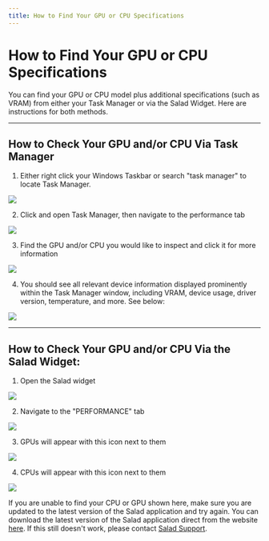 ```yaml
---
title: How to Find Your GPU or CPU Specifications
---
```


# How to Find Your GPU or CPU Specifications

You can find your GPU or CPU model plus additional specifications (such as VRAM) from either your Task Manager or via
the Salad Widget. Here are instructions for both methods.

---

## **How to Check Your GPU and/or CPU Via Task Manager**

1. Either right click your Windows Taskbar or search "task manager" to locate Task Manager.

<!--THE END-->

![](https://s3.amazonaws.com/helpscout.net/docs/assets/615b47bfca9e0011a4434693/images/67c135d166c50e0e7db92f66/file-m54kfipHmB.png)

2. Click and open Task Manager, then navigate to the performance tab

<!--THE END-->

![](https://s3.amazonaws.com/helpscout.net/docs/assets/615b47bfca9e0011a4434693/images/67c1366ee4316048fb4e754d/file-BRTRk7wvEl.png)

3. Find the GPU and/or CPU you would like to inspect and click it for more information

<!--THE END-->

![](https://s3.amazonaws.com/helpscout.net/docs/assets/615b47bfca9e0011a4434693/images/67c136c7a0a634459896d06f/file-Jqoek2yHv1.png)

4. You should see all relevant device information displayed prominently within the Task Manager window, including VRAM,
   device usage, driver version, temperature, and more. See below:

![](https://s3.amazonaws.com/helpscout.net/docs/assets/615b47bfca9e0011a4434693/images/67c13719a0a634459896d070/file-1fGW2FOl8F.png)

---

## **How to Check Your GPU and/or CPU Via the Salad Widget:**

1. Open the Salad widget

<!--THE END-->

![](https://s3.amazonaws.com/helpscout.net/docs/assets/615b47bfca9e0011a4434693/images/6567de73d0abc552941df7d5/file-ABSX5bNYvh.png)

2. Navigate to the "PERFORMANCE" tab

<!--THE END-->

![](https://s3.amazonaws.com/helpscout.net/docs/assets/615b47bfca9e0011a4434693/images/6567dc98b78d8a573e24a52f/file-CRMPZ8HsUX.png)

3. GPUs will appear with this icon next to them

<!--THE END-->

![](https://s3.amazonaws.com/helpscout.net/docs/assets/615b47bfca9e0011a4434693/images/6567dd73d0abc552941df7d2/file-tx102Mydq5.png)

4. CPUs will appear with this icon next to them

![](https://s3.amazonaws.com/helpscout.net/docs/assets/615b47bfca9e0011a4434693/images/6567ddbc54ed9872bc042fb7/file-R9PTaYBMVH.png)

If you are unable to find your CPU or GPU shown here, make sure you are updated to the latest version of the Salad
application and try again. You can download the latest version of the Salad application direct from the website
[here](https://salad.com/download). If this still doesn't work, please contact
[Salad Support](https://support.salad.com/article/216-how-to-create-a-support-ticket).
